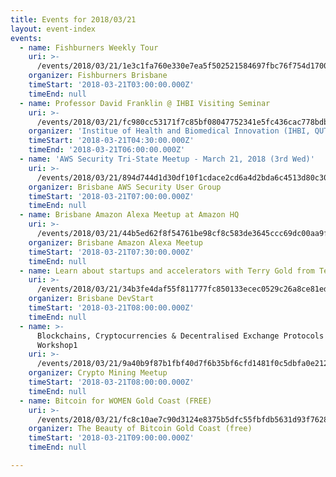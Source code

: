 ```yaml
---
title: Events for 2018/03/21
layout: event-index
events:
  - name: Fishburners Weekly Tour
    uri: >-
      /events/2018/03/21/1e3c1fa760e330e7ea5f502521584697fbc76f754d1700baf27d50703b631491
    organizer: Fishburners Brisbane
    timeStart: '2018-03-21T03:00:00.000Z'
    timeEnd: null
  - name: Professor David Franklin @ IHBI Visiting Seminar
    uri: >-
      /events/2018/03/21/fc980cc53171f7c85bf08047752341e5fc436cac778bdb793e2b2ceebd0016e4
    organizer: 'Institue of Health and Biomedical Innovation (IHBI, QUT)'
    timeStart: '2018-03-21T04:30:00.000Z'
    timeEnd: '2018-03-21T06:00:00.000Z'
  - name: 'AWS Security Tri-State Meetup - March 21, 2018 (3rd Wed)'
    uri: >-
      /events/2018/03/21/894d744d1d30df10f1cdace2cd6a4d2bda6c4513d80c305decdd30c646f6fa00
    organizer: Brisbane AWS Security User Group
    timeStart: '2018-03-21T07:00:00.000Z'
    timeEnd: null
  - name: Brisbane Amazon Alexa Meetup at Amazon HQ
    uri: >-
      /events/2018/03/21/44b5ed62f8f54761be98cf8c583de3645ccc69dc00aa9f22c58bb86db1405869
    organizer: Brisbane Amazon Alexa Meetup
    timeStart: '2018-03-21T07:30:00.000Z'
    timeEnd: null
  - name: Learn about startups and accelerators with Terry Gold from Techstars
    uri: >-
      /events/2018/03/21/34b3fe4daf55f811777fc850133ecec0529c26a8ce81ed48c40e6ba116a88b67
    organizer: Brisbane DevStart
    timeStart: '2018-03-21T08:00:00.000Z'
    timeEnd: null
  - name: >-
      Blockchains, Cryptocurrencies & Decentralised Exchange Protocols - BTI
      Workshop1
    uri: >-
      /events/2018/03/21/9a40b9f87b1fbf40d7f6b35bf6cfd1481f0c5dbfa0e212d5f946fe6c1cb36df7
    organizer: Crypto Mining Meetup
    timeStart: '2018-03-21T08:00:00.000Z'
    timeEnd: null
  - name: Bitcoin for WOMEN Gold Coast (FREE)
    uri: >-
      /events/2018/03/21/fc8c10ae7c90d3124e8375b5dfc55fbfdb5631d93f7628f14dbfb0313d74700f
    organizer: The Beauty of Bitcoin Gold Coast (free)
    timeStart: '2018-03-21T09:00:00.000Z'
    timeEnd: null

---
```

